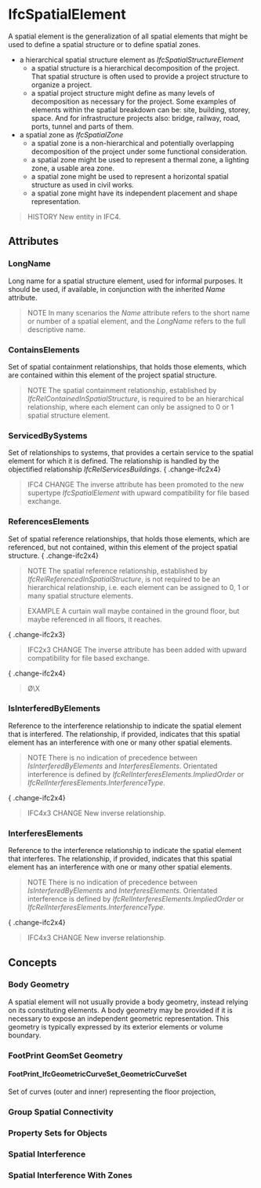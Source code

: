 # IfcSpatialElement

A spatial element is the generalization of all spatial elements that might be used to define a spatial structure or to define spatial zones.
<!-- end of short definition -->

* a hierarchical spatial structure element as _IfcSpatialStructureElement_
  * a spatial structure is a hierarchical decomposition of the project. That spatial structure is often used to provide a project structure to organize a project.
  * a spatial project structure might define as many levels of decomposition as necessary for the project. Some examples of elements within the spatial breakdown can be: site, building, storey, space. And for infrastructure projects also: bridge, railway, road, ports, tunnel and parts of them.
* a spatial zone as _IfcSpatialZone_
  * a spatial zone is a non-hierarchical and potentially overlapping decomposition of the project under some functional consideration.
  * a spatial zone might be used to represent a thermal zone, a lighting zone, a usable area zone.
  * a spatial zone might be used to represent a horizontal spatial structure as used in civil works.
  * a spatial zone might have its independent placement and shape representation.

> HISTORY New entity in IFC4.

## Attributes

### LongName
Long name for a spatial structure element, used for informal purposes. It should be used, if available, in conjunction with the inherited _Name_ attribute.
> NOTE In many scenarios the _Name_ attribute refers to the short name or number of a spatial element, and the _LongName_ refers to the full descriptive name.

### ContainsElements
Set of spatial containment relationships, that holds those elements, which are contained within this element of the project spatial structure.
> NOTE The spatial containment relationship, established by _IfcRelContainedInSpatialStructure_, is required to be an hierarchical relationship, where each element can only be assigned to 0 or 1 spatial structure element.

### ServicedBySystems
Set of relationships to systems, that provides a certain service to the spatial element for which it is defined. The relationship is handled by the objectified relationship _IfcRelServicesBuildings_.
{ .change-ifc2x4}
> IFC4 CHANGE The inverse attribute has been promoted to the new supertype _IfcSpatialElement_ with upward compatibility for file based exchange.

### ReferencesElements
Set of spatial reference relationships, that holds those elements, which are referenced, but not contained, within this element of the project spatial structure.
{ .change-ifc2x4}
> NOTE The spatial reference relationship, established by _IfcRelReferencedInSpatialStructure_, is not required to be an hierarchical relationship, i.e. each element can be assigned to 0, 1 or many spatial structure elements.

> EXAMPLE A curtain wall maybe contained in the ground floor, but maybe referenced in all floors, it reaches.

{ .change-ifc2x3}
> IFC2x3 CHANGE The inverse attribute has been added with upward compatibility for file based exchange.

{ .change-ifc2x4}
> Ø\X

### IsInterferedByElements
Reference to the interference relationship to indicate the spatial element that is interfered. The relationship, if provided, indicates that this spatial element has an interference with one or many other spatial elements.
> NOTE There is no indication of precedence between _IsInterferedByElements_ and _InterferesElements_. Orientated interference is defined by _IfcRelInterferesElements.ImpliedOrder_ or _IfcRelInterferesElements.InterferenceType_.

{ .change-ifc2x4}
> IFC4x3 CHANGE New inverse relationship.

### InterferesElements
Reference to the interference relationship to indicate the spatial element that interferes. The relationship, if provided, indicates that this spatial element has an interference with one or many other spatial elements.
> NOTE There is no indication of precedence between _IsInterferedByElements_ and _InterferesElements_. Orientated interference is defined by _IfcRelInterferesElements.ImpliedOrder_ or _IfcRelInterferesElements.InterferenceType_.

{ .change-ifc2x4}
> IFC4x3 CHANGE New inverse relationship.

## Concepts

### Body Geometry

A spatial element will not usually provide a body geometry, instead relying on its constituting elements. A body geometry may be provided if it is necessary to expose an independent geometric representation. This geometry is typically expressed by its exterior elements or volume boundary.

### FootPrint GeomSet Geometry



#### FootPrint_IfcGeometricCurveSet_GeometricCurveSet

Set of curves (outer and inner) representing the floor projection,

### Group Spatial Connectivity



### Property Sets for Objects



### Spatial Interference



### Spatial Interference With Zones



